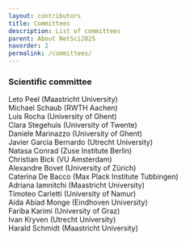 ```yaml
---
layout: contributors
title: Committees
description: List of committees
parent: About NetSci2025
navorder: 2
permalink: /committees/
---
```



<!-- If you have any questions, please do not hesitate to contact us: [netsci2025@gmail.com](mailto:netsci2025@gmail.com) -->

### Scientific committee
<div class="row">
  <div class="col-md-4">
    Leto Peel (Maastricht University)<br>
    Michael Schaub (RWTH Aachen)<br>
    Luis Rocha (University of Ghent)<br>
    Clara Stegehuis (University of Twente)<br>
    Daniele Marinazzo (University of Ghent)<br>
    Javier Garcia Bernardo (Utrecht University)<br>
  </div>
  <div class="col-md-4">
    Natasa Conrad (Zuse Institute Berlin)<br>
    Christian Bick (VU Amsterdam)<br>
    Alexandre Bovet (University of Zürich)<br>
    Caterina De Bacco (Max Plack Institute Tubbingen)<br>
    Adriana Iamnitchi (Maastricht University)<br>
  </div>
  <div class="col-md-4">
    Timoteo Carletti (University of Namur)<br>
    Aida Abiad Monge (Eindhoven University)<br>
    Fariba Karimi (University of Graz)<br>
    Ivan Kryven (Utrecht University)<br>
    Harald Schmidt (Maastricht University)<br>
  </div>
</div>















